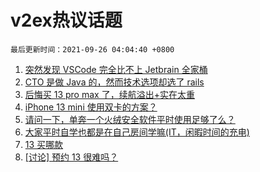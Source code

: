 # v2ex热议话题

`最后更新时间：2021-09-26 04:04:40 +0800`

1. [突然发现 VSCode 完全比不上 Jetbrain 全家桶](https://www.v2ex.com/t/804121)
1. [CTO 是做 Java 的，然而技术选项却选了 rails](https://www.v2ex.com/t/804097)
1. [后悔买 13 pro max 了，续航溢出+实在太重](https://www.v2ex.com/t/804129)
1. [iPhone 13 mini 使用双卡的方案？](https://www.v2ex.com/t/804135)
1. [请问一下，单奔一个火绒安全软件平时使用足够了么？](https://www.v2ex.com/t/804088)
1. [大家平时自学也都是在自己房间学嘛(IT，闲暇时间的充电)](https://www.v2ex.com/t/804175)
1. [13 买哪款](https://www.v2ex.com/t/804123)
1. [[讨论] 预约 13 很难吗？](https://www.v2ex.com/t/804148)

